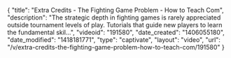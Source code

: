 {
    "title": "Extra Credits - The Fighting Game Problem - How to Teach Com",
    "description": "The strategic depth in fighting games is rarely appreciated outside tournament levels of play. Tutorials that guide new players to learn the fundamental skil...",
    "videoid": "191580",
    "date_created": "1406055180",
    "date_modified": "1418181771",
    "type": "captivate",
    "layout": "video",
    "url": "\/v\/extra-credits-the-fighting-game-problem-how-to-teach-com\/191580"
}
